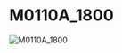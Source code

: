 # M0110A_1800
![M0110A_1800](https://github.com/gskygithub/M0110A_1800/assets/106651989/f0ff63cf-2c88-40e6-aaa1-385fe0519105)
